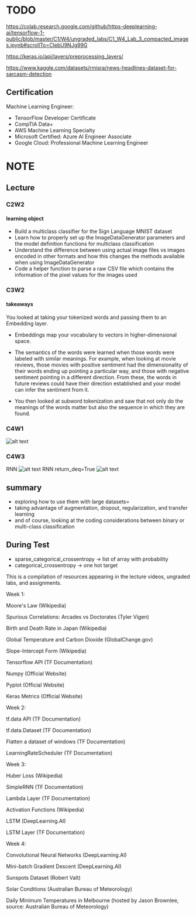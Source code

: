 
# TODO

<https://colab.research.google.com/github/https-deeplearning-ai/tensorflow-1-public/blob/master/C1/W4/ungraded_labs/C1_W4_Lab_3_compacted_images.ipynb#scrollTo=ClebU9NJg99G>

<https://keras.io/api/layers/preprocessing_layers/>

<https://www.kaggle.com/datasets/rmisra/news-headlines-dataset-for-sarcasm-detection>

## Certification

Machine Learning Engineer:

* TensorFlow Developer Certificate
* CompTIA Data+
* AWS Machine Learning Specialty
* Microsoft Certified: Azure AI Engineer Associate
* Google Cloud: Professional Machine Learning Engineer

# NOTE

## Lecture

### C2W2

#### learning object

* Build a multiclass classifier for the Sign Language MNIST dataset
* Learn how to properly set up the ImageDataGenerator parameters and the model definition functions for multiclass classification
* Understand the difference between using actual image files vs images encoded in other formats and how this changes the methods available when using ImageDataGenerator
* Code a helper function to parse a raw CSV file which contains the information of the pixel values for the images used

### C3W2

#### takeaways

You looked at taking your tokenized words and passing them to an Embedding layer.

* Embeddings map your vocabulary to vectors in higher-dimensional space.

* The semantics of the words were learned when those words were labeled with similar meanings. For example, when looking at movie reviews, those movies with positive sentiment had the dimensionality of their words ending up pointing a particular way, and those with negative sentiment pointing in a different direction. From these, the words in future reviews could have their direction established and your model can infer the sentiment from it.

* You then looked at subword tokenization and saw that not only do the meanings of the words matter but also the sequence in which they are found.

### C4W1

![alt text](./images/2401_deeplearning_developer/image.png)

### C4W3

RNN
![alt text](./images/2401_deeplearning_developer/image-2.png)
RNN return_deq=True
![alt text](./images/2401_deeplearning_developer/image-1.png)

## summary

* exploring how to use them with large datasets=
* taking advantage of augmentation, dropout, regularization, and transfer learning
* and of course, looking at the coding considerations between binary or multi-class classification

## During Test

* sparse_categorical_crossentropy -> list of array with probability
* categorical_crossentropy -> one hot target

This is a compilation of resources appearing in the lecture videos, ungraded labs, and assignments.

Week 1:

Moore's Law
 (Wikipedia)

Spurious Correlations: Arcades vs Doctorates
 (Tyler Vigen)

Birth and Death Rate in Japan
 (Wikipedia)

Global Temperature and Carbon Dioxide
 (GlobalChange.gov)

Slope-Intercept Form
 (Wikipedia)

Tensorflow API
 (TF Documentation)

Numpy
 (Official Website)

Pyplot
 (Official Website)

Keras Metrics
 (Official Website)

Week 2:

tf.data API
 (TF Documentation)

tf.data.Dataset
 (TF Documentation)

Flatten a dataset of windows
 (TF Documentation)

LearningRateScheduler
 (TF Documentation)

Week 3:

Huber Loss
 (Wikipedia)

SimpleRNN
 (TF Documentation)

Lambda Layer
 (TF Documentation)

Activation Functions
 (Wikipedia)

LSTM
 (DeepLearning.AI)

LSTM Layer
 (TF Documentation)

Week 4:

Convolutional Neural Networks
 (DeepLearning.AI)

Mini-batch Gradient Descent
 (DeepLearning.AI)

Sunspots Dataset
 (Robert Valt)

Solar Conditions
 (Australian Bureau of Meteorology)

Daily Minimum Temperatures in Melbourne
 (hosted by Jason Brownlee, source: Australian Bureau of Meteorology)
